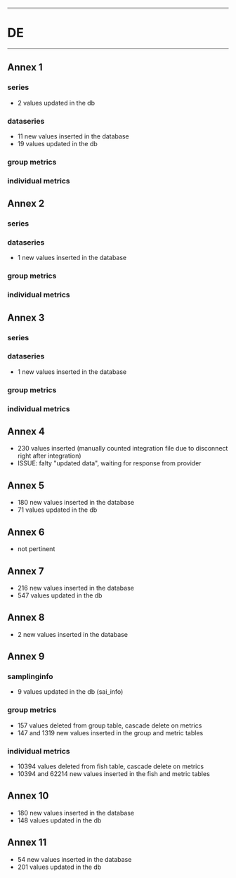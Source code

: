 -----------------------------------------------------------
# DE
-----------------------------------------------------------

## Annex 1

### series
* 2 values updated in the db
### dataseries
* 11 new values inserted in the database
* 19 values updated in the db

### group metrics


### individual metrics

## Annex 2

### series

### dataseries
*  1 new values inserted in the database


### group metrics


### individual metrics



## Annex 3

### series

### dataseries
* 1 new values inserted in the database

### group metrics


### individual metrics



## Annex 4
* 230 values inserted (manually counted integration file due to disconnect right after integration)
* ISSUE: falty "updated data", waiting for response from provider

## Annex 5
*  180 new values inserted in the database
*  71 values updated in the db


## Annex 6
* not pertinent


## Annex 7
* 216 new values inserted in the database
* 547 values updated in the db

## Annex 8
* 2 new values inserted in the database

## Annex 9

### samplinginfo
* 9 values updated in the db (sai_info)

### group metrics
* 157 values deleted from group table, cascade delete on metrics
* 147 and 1319 new values inserted in the group and metric tables
  
### individual metrics
* 10394 values deleted from fish table, cascade delete on metrics
* 10394 and 62214 new values inserted in the fish and metric tables

## Annex 10
* 180 new values inserted in the database
* 148 values updated in the db

## Annex 11
* 54 new values inserted in the database
* 201 values updated in the db

